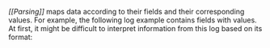 _[[Parsing]]_ maps data according to their fields and their corresponding values. For example, the following log example contains fields with values. At first, it might be difficult to interpret information from this log based on its format: